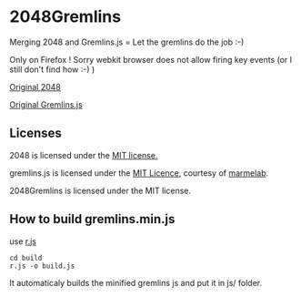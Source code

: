 # 2048Gremlins

Merging 2048 and Gremlins.js = Let the gremlins do the job :-) 

Only on Firefox ! Sorry webkit browser does not allow firing key events (or I still don't find how :-) )

[Original 2048](https://github.com/gabrielecirulli/2048)

[Original Gremlins.js](https://github.com/marmelab/gremlins.js)

## Licenses

2048 is licensed under the [MIT license.](https://github.com/gabrielecirulli/2048/blob/master/LICENSE.txt)

gremlins.js is licensed under the [MIT Licence](LICENSE), courtesy of [marmelab](http://marmelab.com).

2048Gremlins is licensed under the MIT license.

## How to build gremlins.min.js

use [r.js](https://github.com/jrburke/r.js)

	cd build
	r.js -o build.js

It automaticaly builds the minified gremlins js and put it in js/ folder.
